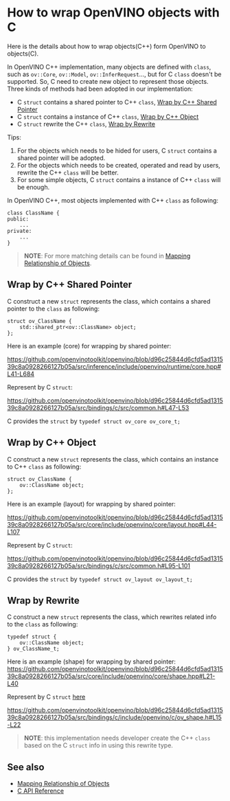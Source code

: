 # How to wrap OpenVINO objects with C

Here is the details about how to wrap objects(C++) form OpenVINO to objects(C).

In OpenVINO C++ implementation, many objects are defined with `class`, such as `ov::Core`, `ov::Model`, `ov::InferRequest`..., but for C `class` doesn't be supported. So, C need to create new object to represent those objects. Three kinds of methods had been adopted in our implementation:
 * C `struct` contains a shared pointer to C++ `class`, [Wrap by C++ Shared Pointer](#wrap_by_c++_shared_pointer)
 * C `struct` contains a instance of C++ `class`, [Wrap by C++ Object](#wrap_by_c++_object)
 * C `struct` rewrite the C++ `class`, [Wrap by Rewrite](#wrap_by_rewrite)

Tips:
1) For the objects which needs to be hided for users, C `struct` contains a shared pointer will be adopted.
2) For the objects which needs to be created, operated and read by users, rewrite the C++ `class` will be better.
3) For some simple objects, C `struct` contains a instance of C++ `class` will be enough.

In OpenVINO C++, most objects implemented with C++ `class` as following:

```
class ClassName {
public:
    ...
private:
    ...
}
```

> **NOTE**: For more matching details can be found in [Mapping Relationship of Objects](./docs/mapping_relationship_of_objects.md).

 ## Wrap by C++ Shared Pointer

C construct a new `struct` represents the class, which contains a shared pointer to the `class` as following:

```
struct ov_ClassName {
    std::shared_ptr<ov::ClassName> object;
};
```

Here is an example (core) for wrapping by shared pointer:

https://github.com/openvinotoolkit/openvino/blob/d96c25844d6cfd5ad131539c8a0928266127b05a/src/inference/include/openvino/runtime/core.hpp#L41-L684

Represent by C `struct`:

https://github.com/openvinotoolkit/openvino/blob/d96c25844d6cfd5ad131539c8a0928266127b05a/src/bindings/c/src/common.h#L47-L53

C provides the `struct` by `typedef struct ov_core ov_core_t;`

 ## Wrap by C++ Object

C construct a new `struct` represents the class, which contains an instance to C++ `class` as following:

```
struct ov_ClassName {
    ov::ClassName object;
};
```

Here is an example (layout) for wrapping by shared pointer:

https://github.com/openvinotoolkit/openvino/blob/d96c25844d6cfd5ad131539c8a0928266127b05a/src/core/include/openvino/core/layout.hpp#L44-L107

Represent by C `struct`:

https://github.com/openvinotoolkit/openvino/blob/d96c25844d6cfd5ad131539c8a0928266127b05a/src/bindings/c/src/common.h#L95-L101

C provides the `struct` by `typedef struct ov_layout ov_layout_t;`

 ## Wrap by Rewrite

C construct a new `struct` represents the class, which rewrites related info to the `class` as following:

```
typedef struct {
    ov::ClassName object;
} ov_ClassName_t;
```
Here is an example (shape) for wrapping by shared pointer:
https://github.com/openvinotoolkit/openvino/blob/d96c25844d6cfd5ad131539c8a0928266127b05a/src/core/include/openvino/core/shape.hpp#L21-L40

Represent by C `struct` [here](../src/common.h)

https://github.com/openvinotoolkit/openvino/blob/d96c25844d6cfd5ad131539c8a0928266127b05a/src/bindings/c/include/openvino/c/ov_shape.h#L15-L22

> **NOTE**: this implementation needs developer create the C++ `class` based on the C `struct` info in using this rewrite type.

 ## See also
 * [Mapping Relationship of Objects](./docs/mapping_relationship_of_objects.md)
 * [C API Reference](https://docs.openvino.ai/)